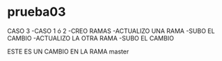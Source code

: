 # prueba03
 CASO 3 -CASO 1 ó 2 -CREO RAMAS -ACTUALIZO UNA RAMA -SUBO EL CAMBIO -ACTUALIZO LA OTRA RAMA -SUBO EL CAMBIO



ESTE ES UN CAMBIO EN LA RAMA master
